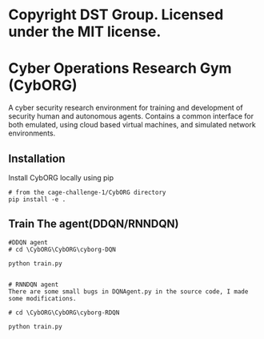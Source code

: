 # Copyright DST Group. Licensed under the MIT license.

# Cyber Operations Research Gym (CybORG)

A cyber security research environment for training and development of security human and autonomous agents. Contains a common interface for both emulated, using cloud based virtual machines, and simulated network environments.

## Installation

Install CybORG locally using pip

```
# from the cage-challenge-1/CybORG directory
pip install -e .
```
## Train The agent(DDQN/RNNDQN)

```
#DDQN agent 
# cd \CybORG\CybORG\cyborg-DQN

python train.py


# RNNDQN agent
There are some small bugs in DQNAgent.py in the source code, I made some modifications.

# cd \CybORG\CybORG\cyborg-RDQN

python train.py
```

